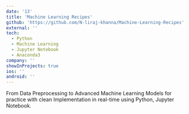 ```yaml
---
date: '13'
title: 'Machine Learning Recipes'
github: 'https://github.com/N-liraj-khanna/Machine-Learning-Recipes'
external: ''
tech:
  - Python
  - Machine Learning
  - Jupyter Notebook
  - Anaconda3
company: ''
showInProjects: true
ios: ''
android: ''
---
```


 From Data Preprocessing to Advanced Machine Learning Models for practice with clean Implementation in real-time using Python, Jupyter Notebook. 
